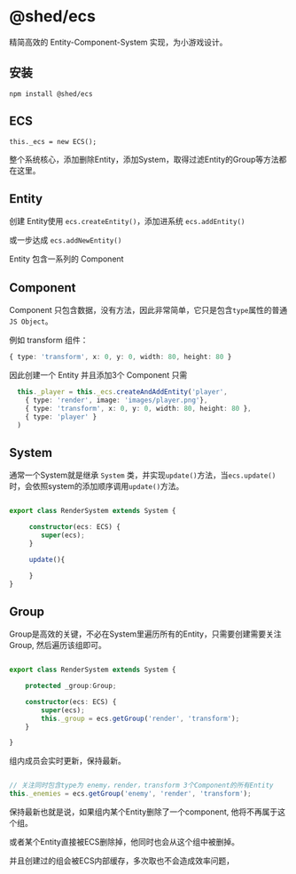 # @shed/ecs

精简高效的 Entity-Component-System 实现，为小游戏设计。

## 安装

`npm install @shed/ecs`

## ECS

`this._ecs = new ECS();`

整个系统核心，添加删除Entity，添加System，取得过滤Entity的Group等方法都在这里。

## Entity

创建 Entity使用 `ecs.createEntity()`，添加进系统 `ecs.addEntity()` 

或一步达成 `ecs.addNewEntity()`

Entity 包含一系列的 Component

## Component

Component 只包含数据，没有方法，因此非常简单，它只是包含`type`属性的普通`JS Object`。

例如 transform 组件：

``` typescript
{ type: 'transform', x: 0, y: 0, width: 80, height: 80 }
```

因此创建一个 Entity 并且添加3个 Component 只需

```typescript
  this._player = this._ecs.createAndAddEntity('player',
    { type: 'render', image: 'images/player.png'},
    { type: 'transform', x: 0, y: 0, width: 80, height: 80 },
    { type: 'player' }
  )
```

## System

通常一个System就是继承 `System` 类，并实现`update()`方法，当`ecs.update()`时，会依照system的添加顺序调用`update()`方法。

```typescript

export class RenderSystem extends System {

     constructor(ecs: ECS) {
        super(ecs);
     }

     update(){

     }
}
```

## Group

Group是高效的关键，不必在System里遍历所有的Entity，只需要创建需要关注Group,
然后遍历该组即可。

```typescript

export class RenderSystem extends System {

    protected _group:Group;

    constructor(ecs: ECS) {
        super(ecs);
        this._group = ecs.getGroup('render', 'transform'); 
    }

}
```

组内成员会实时更新，保持最新。


```typescript

// 关注同时包含type为 enemy，render，transform 3个Component的所有Entity
this._enemies = ecs.getGroup('enemy', 'render', 'transform');

```

保持最新也就是说，如果组内某个Entity删除了一个component, 他将不再属于这个组。

或者某个Entity直接被ECS删除掉，他同时也会从这个组中被删掉。

并且创建过的组会被ECS内部缓存，多次取也不会造成效率问题，